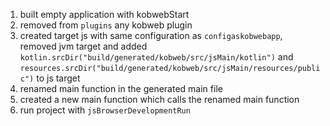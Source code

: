 1. built empty application with kobwebStart
2. removed from `plugins` any kobweb plugin
3. created target js with same configuration as `configaskobwebapp`, removed jvm target and added `kotlin.srcDir("build/generated/kobweb/src/jsMain/kotlin")` and `resources.srcDir("build/generated/kobweb/src/jsMain/resources/public")` to js target
4. renamed main function in the generated main file
5. created a new main function which calls the renamed main function
6. run project with `jsBrowserDevelopmentRun`